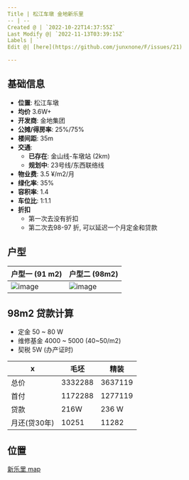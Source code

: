 ```yaml
---
Title | 松江车墩 金地新乐里
-- | --
Created @ | `2022-10-22T14:37:55Z`
Last Modify @| `2022-11-13T03:39:15Z`
Labels | ``
Edit @| [here](https://github.com/junxnone/F/issues/21)

---
```

## 基础信息

- **位置**: 松江车墩
- **均价** 3.6W+
- **开发商**: 金地集团
- **公摊/得房率**: 25%/75%
- **楼间距**: 35m
- **交通**: 
  - **已存在**: 金山线-车墩站 (2km)
  - **规划中**: 23号线/东西联络线
- **物业费**: 3.5 ¥/m2/月
- **绿化率**: 35%
- **容积率**: 1.4
- **车位比**: 1:1.1
- **折扣**
  - 第一次去没有折扣
  - 第二次去98-97 折, 可以延迟一个月定金和贷款

## 户型

户型一 (91 m2)| 户型二 (98m2)
-- | --
![image](https://user-images.githubusercontent.com/2216970/197346253-910af333-dd34-4f65-8b85-60ac4fb074ac.png) | ![image](https://user-images.githubusercontent.com/2216970/197346067-3851f6be-3af9-4abc-80df-09abcd1ef4f7.png)

## 98m2 贷款计算
- 定金 50 ~ 80 W
- 维修基金 4000 ~ 5000 (40~50/m2)
- 契税 5W (办产证时)


x | 毛坯 | 精装
-- | -- | --
总价 | 3332288 | 3637119
首付 | 1172288 | 1277119
贷款 | 216W | 236 W
月还(贷30年)| 10251 | 11282

## 位置

[新乐里 map](https://junxnone.github.io/fmap/xll ':include :type=iframe width=100% height=1200px')

